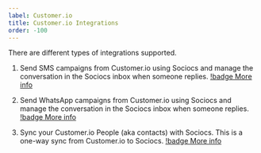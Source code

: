 ```yaml
---
label: Customer.io
title: Customer.io Integrations
order: -100
---
```


There are different types of integrations supported.

1. Send SMS campaigns from Customer.io using Sociocs and manage the conversation in the Sociocs inbox when someone replies. [!badge More info](/integrations/customer.io/sms-campaign.md)

1. Send WhatsApp campaigns from Customer.io using Sociocs and manage the conversation in the Sociocs inbox when someone replies. [!badge More info](/integrations/customer.io/wa-campaign.md)

1. Sync your Customer.io People (aka contacts) with Sociocs. This is a one-way sync from Customer.io to Sociocs. [!badge More info](/integrations/customer.io/contact-sync.md)
